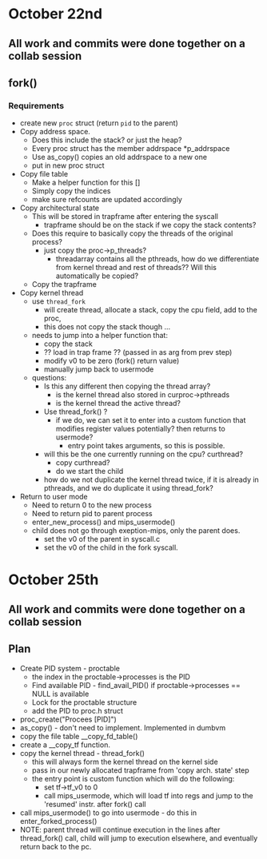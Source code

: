 # October 22nd

## All work and commits were done together on a collab session

## fork()
### Requirements 
- create new `proc` struct (return `pid` to the parent)
- Copy address space. 
    - Does this include the stack? or just the heap?
    - Every proc struct has the member addrspace *p_addrspace 
    - Use as_copy() copies an old addrspace to a new one
    - put in new proc struct
- Copy file table
    - Make a helper function for this []
    - Simply copy the indices
    - make sure refcounts are updated accordingly
- Copy architectural state
    - This will be stored in trapframe after entering the syscall
        - trapframe should be on the stack if we copy the stack contents?
    - Does this require to basically copy the threads of the original process?
        - just copy the proc->p_threads?
            - threadarray contains all the pthreads, how do we differentiate from kernel thread and rest of threads?? Will this automatically be copied?
    - Copy the trapframe 
- Copy kernel thread
    - use `thread_fork`
        - will create thread, allocate a stack, copy the cpu field, add to the proc, 
        - this does not copy the stack though ...
    - needs to jump into a helper function that: 
        - copy the stack
        - ?? load in trap frame ?? (passed in as arg from prev step)
        - modify v0 to be zero (fork() return value)
        - manually jump back to usermode 
    - questions:
        - Is this any different then copying the thread array?
            - is the kernel thread also stored in curproc->pthreads
            - is the kernel thread the active thread? 
        - Use thread_fork() ?
            - if we do, we can set it to enter into a custom function that modifies register values potentially? then returns to usermode?
                - entry point takes arguments, so this is possible.
        - will this be the one currently running on the cpu? curthread?
            - copy curthread? 
            - do we start the child 
        - how do we not duplicate the kernel thread twice, if it is already in pthreads, and we do duplicate it using thread_fork?
- Return to user mode 
    - Need to return 0 to the new process 
    - Need to return pid to parent process 
    - enter_new_process() and mips_usermode()
    - child does not go through exeption-mips, only the parent does.
        - set the v0 of the parent in syscall.c
        - set the v0 of the child in the fork syscall.

# October 25th

## All work and commits were done together on a collab session

## Plan
- Create PID system - proctable
    - the index in the proctable->processes is the PID 
    - Find available PID - find_avail_PID() if proctable->processes == NULL is available   
    - Lock for the proctable structure 
    - add the PID to proc.h struct  
- proc_create("Procees [PID]") 
- as_copy() - don't need to implement. Implemented in dumbvm   
- copy the file table __copy_fd_table() 
- create a __copy_tf function.  
- copy the kernel thread - thread_fork()
    - this will always form the kernel thread on the kernel side
    - pass in our newly allocated trapframe from 'copy arch. state' step
    - the entry point is custom function which will do the following:
        - set tf->tf_v0 to 0
        - call mips_usermode, which will load tf into regs and jump to the 'resumed' instr. after fork() call
- call mips_usermode() to go into usermode - do this in enter_forked_process()
- NOTE: parent thread will continue execution in the lines after thread_fork() call, child will jump to execution elsewhere, and eventually return back to the pc.